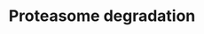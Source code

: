 ---
annotations:
- id: PW:0000144
  parent: regulatory pathway
  type: Pathway Ontology
  value: ubiquitin/proteasome degradation pathway
authors:
- Nsalomonis
- MaintBot
- Ddigles
- Mkutmon
- Eweitz
citedin:
- link: PMC8856713
  title: A Shared Transcriptional Identity for Forebrain and Dentate Gyrus Neural
    Stem Cells from Embryogenesis to Adulthood (2022)
- link: PMC7339012
  title: Hematopoietic stem-cell senescence and myocardial repair - Coronary artery
    disease genotype/phenotype analysis of post-MI myocardial regeneration response
    induced by CABG/CD133+ bone marrow hematopoietic stem cell treatment in RCT PERFECT
    Phase 3 (2020)
- link: PMC6657571
  title: Quizalofop-p-Ethyl Induces Adipogenesis in 3T3-L1 Adipocytes (2019)
description: ''
last-edited: 2021-05-16
organisms:
- Mus musculus
redirect_from:
- /index.php/Pathway:WP519
- /instance/WP519
- /instance/WP519_r117058
revision: r117058
schema-jsonld:
- '@context': https://schema.org/
  '@id': https://wikipathways.github.io/pathways/WP519.html
  '@type': Dataset
  creator:
    '@type': Organization
    name: WikiPathways
  description: ''
  keywords:
  - ATP
  - Gm21972
  - H2-Q10
  - H2afx
  - H2afz
  - Hist1h2an
  - Ifng
  - Nedd4
  - Psma2
  - Psma3
  - Psma4
  - Psma5
  - Psma6
  - Psma7
  - Psmb1
  - Psmb10
  - Psmb2
  - Psmb4
  - Psmb5
  - Psmb6
  - Psmb7
  - Psmb8
  - Psmb9
  - Psmc1
  - Psmc2
  - Psmc3
  - Psmc4
  - Psmc5
  - Psmc6
  - Psmd11
  - Psmd12
  - Psmd13
  - Psmd2
  - Psmd3
  - Psmd4
  - Psmd5
  - Psmd6
  - Psmd7
  - Psmd8
  - Psmd9
  - Psme1
  - Psme2
  - Psme3
  - Rpn1
  - Rpn2
  - Uba1
  - Uba7
  - Ubb
  - Ube2b
  - Ube2d1
  - Ube2d2a
  - Ube2d3
  - Uchl1
  - Uchl4
  license: CC0
  name: Proteasome degradation
seo: CreativeWork
title: Proteasome degradation
wpid: WP519
---